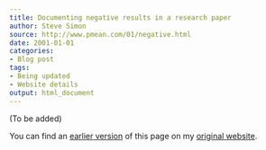 ```yaml
---
title: Documenting negative results in a research paper
author: Steve Simon
source: http://www.pmean.com/01/negative.html
date: 2001-01-01
categories:
- Blog post
tags:
- Being updated
- Website details
output: html_document
---
```


(To be added)

<!---More--->

You can find an [earlier version][sim1] of this page on my [original website][sim2].

[sim1]: http://www.pmean.com/01/negative.html
[sim2]: http://www.pmean.com/original_site.html

